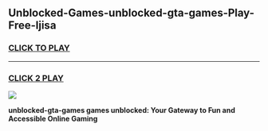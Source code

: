 
## Unblocked-Games-unblocked-gta-games-Play-Free-ljisa
<h3>
<a href="https://premium76.site?title=unblocked-gta-games&ref=21A">CLICK TO PLAY</a></h3>
<hr>

<h3>
<a href="https://premium76.site?title=unblocked-gta-games&ref=21A">CLICK 2 PLAY</a>
  
</h3>

<a href="https://premium76.site?title=unblocked-gta-games&ref=21A"><img src="https://clearcache.store/games.png"></a>


**unblocked-gta-games games unblocked: Your Gateway to Fun and Accessible Online Gaming**
